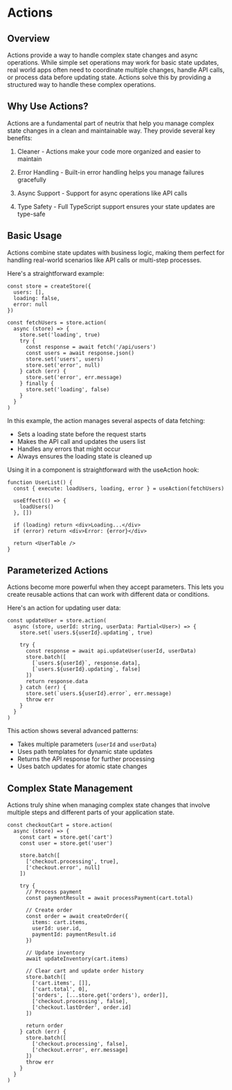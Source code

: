# Actions

## Overview

Actions provide a way to handle complex state changes and async operations. While simple set operations may work for basic state updates, real world apps often need to coordinate multiple changes, handle API calls, or process data before updating state. Actions solve this by providing a structured way to handle these complex operations.

## Why Use Actions?
Actions are a fundamental part of neutrix that help you manage complex state changes in a clean and maintainable way. They provide several key benefits:

1. Cleaner - Actions make your code more organized and easier to maintain

2. Error Handling - Built-in error handling helps you manage failures gracefully

3. Async Support - Support for async operations like API calls

4. Type Safety - Full TypeScript support ensures your state updates are type-safe

## Basic Usage
Actions combine state updates with business logic, making them perfect for handling real-world scenarios like API calls or multi-step processes.

Here's a straightforward example:

```
const store = createStore({
  users: [],
  loading: false,
  error: null
})

const fetchUsers = store.action(
  async (store) => {
    store.set('loading', true)
    try {
      const response = await fetch('/api/users')
      const users = await response.json()
      store.set('users', users)
      store.set('error', null)
    } catch (err) {
      store.set('error', err.message)
    } finally {
      store.set('loading', false)
    }
  }
)
```

In this example, the action manages several aspects of data fetching:

* Sets a loading state before the request starts
* Makes the API call and updates the users list
* Handles any errors that might occur
* Always ensures the loading state is cleaned up

Using it in a component is straightforward with the useAction hook:

```
function UserList() {
  const { execute: loadUsers, loading, error } = useAction(fetchUsers)
  
  useEffect(() => {
    loadUsers()
  }, [])

  if (loading) return <div>Loading...</div>
  if (error) return <div>Error: {error}</div>
  
  return <UserTable />
}
```

## Parameterized Actions

Actions become more powerful when they accept parameters. This lets you create reusable actions that can work with different data or conditions.

Here's an action for updating user data:

```
const updateUser = store.action(
  async (store, userId: string, userData: Partial<User>) => {
    store.set(`users.${userId}.updating`, true)
    
    try {
      const response = await api.updateUser(userId, userData)
      store.batch([
        [`users.${userId}`, response.data],
        [`users.${userId}.updating`, false]
      ])
      return response.data
    } catch (err) {
      store.set(`users.${userId}.error`, err.message)
      throw err
    }
  }
)
```

This action shows several advanced patterns:

* Takes multiple parameters (`userId` and `userData`)
* Uses path templates for dynamic state updates
* Returns the API response for further processing
* Uses batch updates for atomic state changes

## Complex State Management

Actions truly shine when managing complex state changes that involve multiple steps and different parts of your application state.

```
const checkoutCart = store.action(
  async (store) => {
    const cart = store.get('cart')
    const user = store.get('user')

    store.batch([
      ['checkout.processing', true],
      ['checkout.error', null]
    ])

    try {
      // Process payment
      const paymentResult = await processPayment(cart.total)
      
      // Create order
      const order = await createOrder({
        items: cart.items,
        userId: user.id,
        paymentId: paymentResult.id
      })

      // Update inventory
      await updateInventory(cart.items)

      // Clear cart and update order history
      store.batch([
        ['cart.items', []],
        ['cart.total', 0],
        ['orders', [...store.get('orders'), order]],
        ['checkout.processing', false],
        ['checkout.lastOrder', order.id]
      ])

      return order
    } catch (err) {
      store.batch([
        ['checkout.processing', false],
        ['checkout.error', err.message]
      ])
      throw err
    }
  }
)
```
